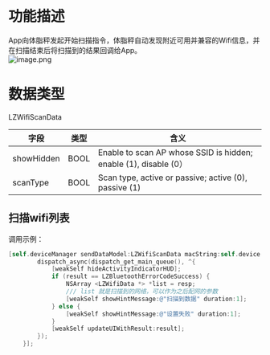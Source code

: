 <a name="739DD"></a>
# 功能描述
App向体脂秤发起开始扫描指令，体脂秤自动发现附近可用并兼容的Wifi信息，并在扫描结束后将扫描到的结果回调给App。<br />![image.png](https://cdn.nlark.com/yuque/0/2021/png/265997/1616762212409-af6fd1aa-dd78-4146-9f89-b8b8aa23509d.png#align=left&display=inline&height=577&margin=%5Bobject%20Object%5D&name=image.png&originHeight=577&originWidth=870&size=69976&status=done&style=none&width=870)
<a name="F8wx8"></a>
# 数据类型
LZWifiScanData

| 字段 | 类型 | 含义 |
| --- | --- | --- |
| showHidden | BOOL | Enable to scan AP whose SSID is hidden; enable (1), disable (0） |
| scanType | BOOL | Scan type, active or passive; active (0), passive (1) |


<a name="NCJAa"></a>
## 扫描wifi列表

调用示例：
```objectivec
[self.deviceManager sendDataModel:LZWifiScanData macString:self.device.mac completion:^(LZBluetoothErrorCode result, id resp) {
        dispatch_async(dispatch_get_main_queue(), ^{
            [weakSelf hideActivityIndicatorHUD];
            if (result == LZBluetoothErrorCodeSuccess) {
                NSArray <LZWifiData *> *list = resp;
                /// list 就是扫描到的网络，可以作为之后配网的参数
                [weakSelf showHintMessage:@"扫描到数据" duration:1];
            } else {
                [weakSelf showHintMessage:@"设置失败" duration:1];
            }
            [weakSelf updateUIWithResult:result];
        });
    }];
```



